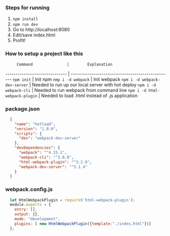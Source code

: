 ### Steps for running ### 
  1. `npm install`
  2. `npm run dev` 
  3. Go to http://localhost:8080
  4. Edit/save index.html
  5. Profit!

### How to setup a project like this ###
         Command               |        Explanation
------------------------------ | -------------------------------------------------
`npm init`                     | Init npm
`nmp i -d webpack`             | Init webpack
`npm i -d webpack-dev-server`  | Needed to run up our local server with hot deploy
`npm i -d webpack-cli`         | Needed to run webpack from command line
`npm i -d html-webpack-plugin` | Needed to load .html instead of .js application

### package.json ###
```json
  {
    "name": "hotload",
    "version": "1.0.0",
    "scripts": {
      "dev": "webpack-dev-server"
    },
    "devDependencies": {
      "webpack": "^4.15.1",
      "webpack-cli": "^3.0.8",
      "html-webpack-plugin": "^3.2.0",
      "webpack-dev-server": "^3.1.4"
    }
  }
```

### webpack.config.js ###
```javascript
  let HtmlWebpackPlugin = require('html-webpack-plugin');
  module.exports = {
    entry: [],
    output: {},
    mode: "development",
    plugins: [ new HtmlWebpackPlugin({template:"./index.html"})]
  };
```